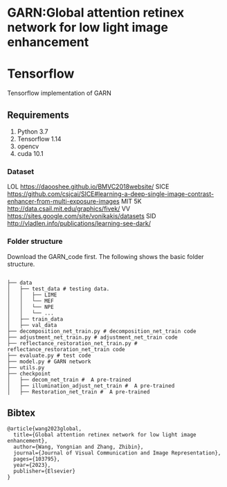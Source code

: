 # GARN:Global attention retinex network for low light image enhancement

# Tensorflow 
Tensorflow implementation of GARN

## Requirements
1. Python 3.7 
2. Tensorflow 1.14
3. opencv
4. cuda 10.1

### Dataset
LOL  https://daooshee.github.io/BMVC2018website/
SICE  https://github.com/csjcai/SICE#learning-a-deep-single-image-contrast-enhancer-from-multi-exposure-images
MIT 5K  http://data.csail.mit.edu/graphics/fivek/
VV  https://sites.google.com/site/vonikakis/datasets
SID  http://vladlen.info/publications/learning-see-dark/

### Folder structure
Download the GARN_code first.
The following shows the basic folder structure.
```

├── data
│   ├── test_data # testing data. 
│   │   ├── LIME 
│   │   └── MEF
│   │   └── NPE
│   │   └── ...
│   ├── train_data 
│   ├── val_data 
├── decomposition_net_train.py # decomposition_net_train code
├── adjustment_net_train.py # adjustment_net_train code
├── reflectance_restoration_net_train.py # reflectance_restoration_net_train code
├── evaluate.py # test code
├── model.py # GARN network
├── utils.py
├── checkpoint
│   ├── decom_net_train #  A pre-trained
│   ├── illumination_adjust_net_train #  A pre-trained
│   ├── Restoration_net_train #  A pre-trained
```

## Bibtex
```
@article{wang2023global,
  title={Global attention retinex network for low light image enhancement},
  author={Wang, Yongnian and Zhang, Zhibin},
  journal={Journal of Visual Communication and Image Representation},
  pages={103795},
  year={2023},
  publisher={Elsevier}
}
```



